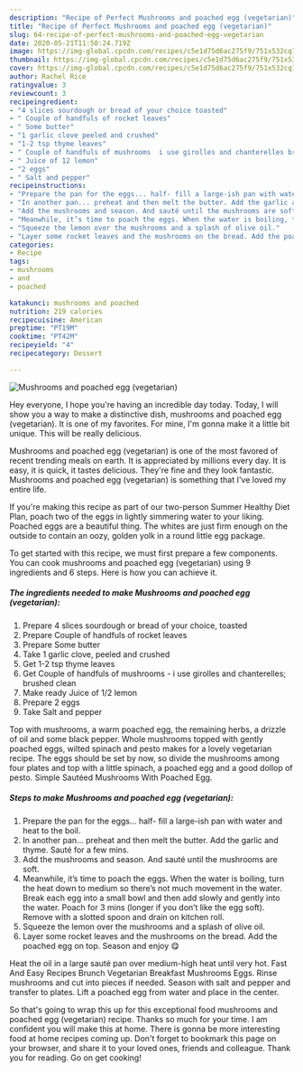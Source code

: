 ```yaml
---
description: "Recipe of Perfect Mushrooms and poached egg (vegetarian)"
title: "Recipe of Perfect Mushrooms and poached egg (vegetarian)"
slug: 64-recipe-of-perfect-mushrooms-and-poached-egg-vegetarian
date: 2020-05-21T11:50:24.719Z
image: https://img-global.cpcdn.com/recipes/c5e1d75d6ac275f9/751x532cq70/mushrooms-and-poached-egg-vegetarian-recipe-main-photo.jpg
thumbnail: https://img-global.cpcdn.com/recipes/c5e1d75d6ac275f9/751x532cq70/mushrooms-and-poached-egg-vegetarian-recipe-main-photo.jpg
cover: https://img-global.cpcdn.com/recipes/c5e1d75d6ac275f9/751x532cq70/mushrooms-and-poached-egg-vegetarian-recipe-main-photo.jpg
author: Rachel Rice
ratingvalue: 3
reviewcount: 3
recipeingredient:
- "4 slices sourdough or bread of your choice toasted"
- " Couple of handfuls of rocket leaves"
- " Some butter"
- "1 garlic clove peeled and crushed"
- "1-2 tsp thyme leaves"
- " Couple of handfuls of mushrooms  i use girolles and chanterelles brushed clean"
- " Juice of 12 lemon"
- "2 eggs"
- " Salt and pepper"
recipeinstructions:
- "Prepare the pan for the eggs... half- fill a large-ish pan with water and heat to the boil."
- "In another pan... preheat and then melt the butter. Add the garlic and thyme. Sauté for a few mins."
- "Add the mushrooms and season. And sauté until the mushrooms are soft."
- "Meanwhile, it’s time to poach the eggs. When the water is boiling, turn the heat down to medium so there’s not much movement in the water. Break each egg into a small bowl and then add slowly and gently into the water. Poach for 3 mins (longer if you don’t like the egg soft). Remove with a slotted spoon and drain on kitchen roll."
- "Squeeze the lemon over the mushrooms and a splash of olive oil."
- "Layer some rocket leaves and the mushrooms on the bread. Add the poached egg on top. Season and enjoy 😋"
categories:
- Recipe
tags:
- mushrooms
- and
- poached

katakunci: mushrooms and poached 
nutrition: 219 calories
recipecuisine: American
preptime: "PT19M"
cooktime: "PT42M"
recipeyield: "4"
recipecategory: Dessert

---
```



![Mushrooms and poached egg (vegetarian)](https://img-global.cpcdn.com/recipes/c5e1d75d6ac275f9/751x532cq70/mushrooms-and-poached-egg-vegetarian-recipe-main-photo.jpg)

Hey everyone, I hope you're having an incredible day today. Today, I will show you a way to make a distinctive dish, mushrooms and poached egg (vegetarian). It is one of my favorites. For mine, I'm gonna make it a little bit unique. This will be really delicious.

Mushrooms and poached egg (vegetarian) is one of the most favored of recent trending meals on earth. It is appreciated by millions every day. It is easy, it is quick, it tastes delicious. They're fine and they look fantastic. Mushrooms and poached egg (vegetarian) is something that I've loved my entire life.

If you&#39;re making this recipe as part of our two-person Summer Healthy Diet Plan, poach two of the eggs in lightly simmering water to your liking. Poached eggs are a beautiful thing. The whites are just firm enough on the outside to contain an oozy, golden yolk in a round little egg package.


To get started with this recipe, we must first prepare a few components. You can cook mushrooms and poached egg (vegetarian) using 9 ingredients and 6 steps. Here is how you can achieve it.

<!--inarticleads1-->

##### The ingredients needed to make Mushrooms and poached egg (vegetarian):

1. Prepare 4 slices sourdough or bread of your choice, toasted
1. Prepare  Couple of handfuls of rocket leaves
1. Prepare  Some butter
1. Take 1 garlic clove, peeled and crushed
1. Get 1-2 tsp thyme leaves
1. Get  Couple of handfuls of mushrooms - i use girolles and chanterelles; brushed clean
1. Make ready  Juice of 1/2 lemon
1. Prepare 2 eggs
1. Take  Salt and pepper


Top with mushrooms, a warm poached egg, the remaining herbs, a drizzle of oil and some black pepper. Whole mushrooms topped with gently poached eggs, wilted spinach and pesto makes for a lovely vegetarian recipe. The eggs should be set by now, so divide the mushrooms among four plates and top with a little spinach, a poached egg and a good dollop of pesto. Simple Sautéed Mushrooms With Poached Egg. 

<!--inarticleads2-->

##### Steps to make Mushrooms and poached egg (vegetarian):

1. Prepare the pan for the eggs... half- fill a large-ish pan with water and heat to the boil.
1. In another pan... preheat and then melt the butter. Add the garlic and thyme. Sauté for a few mins.
1. Add the mushrooms and season. And sauté until the mushrooms are soft.
1. Meanwhile, it’s time to poach the eggs. When the water is boiling, turn the heat down to medium so there’s not much movement in the water. Break each egg into a small bowl and then add slowly and gently into the water. Poach for 3 mins (longer if you don’t like the egg soft). Remove with a slotted spoon and drain on kitchen roll.
1. Squeeze the lemon over the mushrooms and a splash of olive oil.
1. Layer some rocket leaves and the mushrooms on the bread. Add the poached egg on top. Season and enjoy 😋


Heat the oil in a large sauté pan over medium-high heat until very hot. Fast And Easy Recipes Brunch Vegetarian Breakfast Mushrooms Eggs. Rinse mushrooms and cut into pieces if needed. Season with salt and pepper and transfer to plates. Lift a poached egg from water and place in the center. 

So that's going to wrap this up for this exceptional food mushrooms and poached egg (vegetarian) recipe. Thanks so much for your time. I am confident you will make this at home. There is gonna be more interesting food at home recipes coming up. Don't forget to bookmark this page on your browser, and share it to your loved ones, friends and colleague. Thank you for reading. Go on get cooking!
